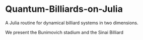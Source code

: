 # Quantum-Billiards-on-Julia

A Julia routine for dynamical billiard systems in two dimensions.

We present the Bunimovich stadium and the Sinai Billiard

